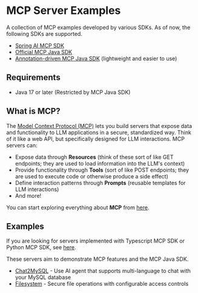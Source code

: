 # MCP Server Examples

A collection of MCP examples developed by various SDKs. As of now, the following SDKs are supported.

- [Spring AI MCP SDK](https://docs.spring.io/spring-ai/reference/api/mcp/mcp-server-boot-starter-docs.html)
- [Official MCP Java SDK](https://github.com/modelcontextprotocol/java-sdk)
- [Annotation-driven MCP Java SDK](https://github.com/codeboyzhou/mcp-declarative-java-sdk) (lightweight and easier to use)

## Requirements

- Java 17 or later (Restricted by MCP Java SDK)

## What is MCP?

The [Model Context Protocol (MCP)](https://modelcontextprotocol.io) lets you build servers that expose data and functionality to LLM applications in a secure, standardized way. Think of it like a web API, but specifically designed for LLM interactions. MCP servers can:

- Expose data through **Resources** (think of these sort of like GET endpoints; they are used to load information into the LLM's context)
- Provide functionality through **Tools** (sort of like POST endpoints; they are used to execute code or otherwise produce a side effect)
- Define interaction patterns through **Prompts** (reusable templates for LLM interactions)
- And more!

You can start exploring everything about **MCP** from [here](https://modelcontextprotocol.io).

## Examples

If you are looking for servers implemented with Typescript MCP SDK or Python MCP SDK, see [here](https://github.com/modelcontextprotocol/servers).

These servers aim to demonstrate MCP features and the MCP Java SDK.

- [Chat2MySQL](https://github.com/codeboyzhou/mcp-java-sdk-examples/blob/main/mcp-server-chat2mysql/README.md) - Use AI agent that supports multi-language to chat with your MySQL database
- [Filesystem](https://github.com/codeboyzhou/mcp-java-sdk-examples/blob/main/mcp-server-filesystem/README.md) - Secure file operations with configurable access controls
